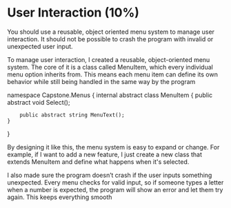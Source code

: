 # User Interaction (10%)

You should use a reusable, object oriented menu system to manage user interaction. It should not be possible to crash the program with invalid or unexpected user input.


To manage user interaction, I created a reusable, object-oriented menu system. The core of it is a class called MenuItem, which every individual menu option inherits from. This means each menu item can define its own behavior while still being handled in the same way by the program

namespace Capstone.Menus
{
    internal abstract class MenuItem
    {
        public abstract void Select();

        public abstract string MenuText();
    }
}


By designing it like this, the menu system is easy to expand or change. For example, if I want to add a new feature, I just create a new class that extends MenuItem and define what happens when it's selected.

I also made sure the program doesn’t crash if the user inputs something unexpected. Every menu checks for valid input, so if someone types a letter when a number is expected, the program will show an error and let them try again. This keeps everything smooth

